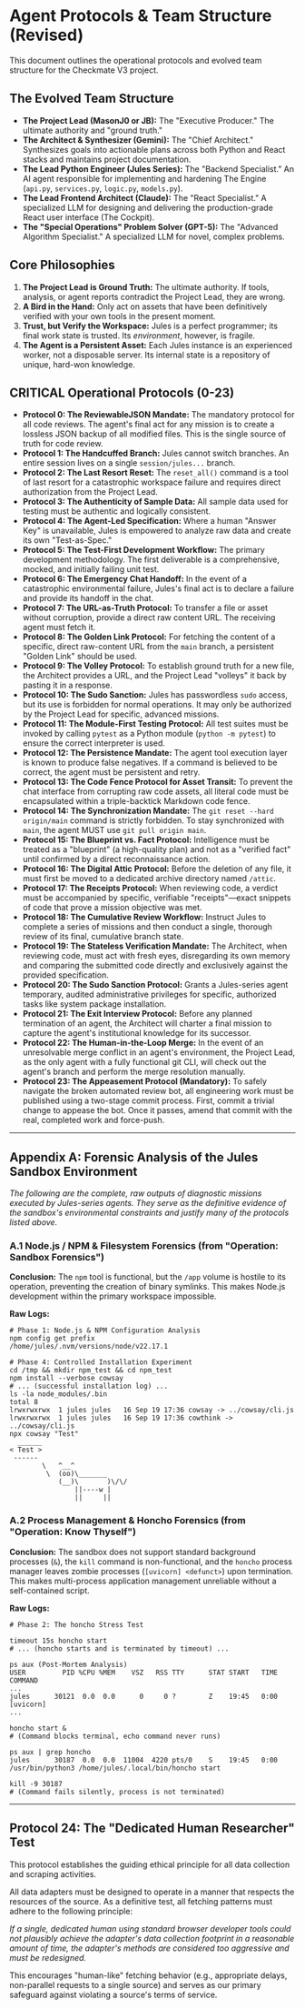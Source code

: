 # Agent Protocols & Team Structure (Revised)

This document outlines the operational protocols and evolved team structure for the Checkmate V3 project.

## The Evolved Team Structure

-   **The Project Lead (MasonJ0 or JB):** The "Executive Producer." The ultimate authority and "ground truth."
-   **The Architect & Synthesizer (Gemini):** The "Chief Architect." Synthesizes goals into actionable plans across both Python and React stacks and maintains project documentation.
-   **The Lead Python Engineer (Jules Series):** The "Backend Specialist." An AI agent responsible for implementing and hardening The Engine (`api.py`, `services.py`, `logic.py`, `models.py`).
-   **The Lead Frontend Architect (Claude):** The "React Specialist." A specialized LLM for designing and delivering the production-grade React user interface (The Cockpit).
-   **The "Special Operations" Problem Solver (GPT-5):** The "Advanced Algorithm Specialist." A specialized LLM for novel, complex problems.

## Core Philosophies

1.  **The Project Lead is Ground Truth:** The ultimate authority. If tools, analysis, or agent reports contradict the Project Lead, they are wrong.
2.  **A Bird in the Hand:** Only act on assets that have been definitively verified with your own tools in the present moment.
3.  **Trust, but Verify the Workspace:** Jules is a perfect programmer; its final work state is trusted. Its *environment*, however, is fragile.
4.  **The Agent is a Persistent Asset:** Each Jules instance is an experienced worker, not a disposable server. Its internal state is a repository of unique, hard-won knowledge.

## CRITICAL Operational Protocols (0-23)

-   **Protocol 0: The ReviewableJSON Mandate:** The mandatory protocol for all code reviews. The agent's final act for any mission is to create a lossless JSON backup of all modified files. This is the single source of truth for code review.
-   **Protocol 1: The Handcuffed Branch:** Jules cannot switch branches. An entire session lives on a single `session/jules...` branch.
-   **Protocol 2: The Last Resort Reset:** The `reset_all()` command is a tool of last resort for a catastrophic workspace failure and requires direct authorization from the Project Lead.
-   **Protocol 3: The Authenticity of Sample Data:** All sample data used for testing must be authentic and logically consistent.
-   **Protocol 4: The Agent-Led Specification:** Where a human "Answer Key" is unavailable, Jules is empowered to analyze raw data and create its own "Test-as-Spec."
-   **Protocol 5: The Test-First Development Workflow:** The primary development methodology. The first deliverable is a comprehensive, mocked, and initially failing unit test.
-   **Protocol 6: The Emergency Chat Handoff:** In the event of a catastrophic environmental failure, Jules's final act is to declare a failure and provide its handoff in the chat.
-   **Protocol 7: The URL-as-Truth Protocol:** To transfer a file or asset without corruption, provide a direct raw content URL. The receiving agent must fetch it.
-   **Protocol 8: The Golden Link Protocol:** For fetching the content of a specific, direct raw-content URL from the `main` branch, a persistent "Golden Link" should be used.
-   **Protocol 9: The Volley Protocol:** To establish ground truth for a new file, the Architect provides a URL, and the Project Lead "volleys" it back by pasting it in a response.
-   **Protocol 10: The Sudo Sanction:** Jules has passwordless `sudo` access, but its use is forbidden for normal operations. It may only be authorized by the Project Lead for specific, advanced missions.
-   **Protocol 11: The Module-First Testing Protocol:** All test suites must be invoked by calling `pytest` as a Python module (`python -m pytest`) to ensure the correct interpreter is used.
-   **Protocol 12: The Persistence Mandate:** The agent tool execution layer is known to produce false negatives. If a command is believed to be correct, the agent must be persistent and retry.
-   **Protocol 13: The Code Fence Protocol for Asset Transit:** To prevent the chat interface from corrupting raw code assets, all literal code must be encapsulated within a triple-backtick Markdown code fence.
-   **Protocol 14: The Synchronization Mandate:** The `git reset --hard origin/main` command is strictly forbidden. To stay synchronized with `main`, the agent MUST use `git pull origin main`.
-   **Protocol 15: The Blueprint vs. Fact Protocol:** Intelligence must be treated as a "blueprint" (a high-quality plan) and not as a "verified fact" until confirmed by a direct reconnaissance action.
-   **Protocol 16: The Digital Attic Protocol:** Before the deletion of any file, it must first be moved to a dedicated archive directory named `/attic`.
-   **Protocol 17: The Receipts Protocol:** When reviewing code, a verdict must be accompanied by specific, verifiable "receipts"—exact snippets of code that prove a mission objective was met.
-   **Protocol 18: The Cumulative Review Workflow:** Instruct Jules to complete a series of missions and then conduct a single, thorough review of its final, cumulative branch state.
-   **Protocol 19: The Stateless Verification Mandate:** The Architect, when reviewing code, must act with fresh eyes, disregarding its own memory and comparing the submitted code directly and exclusively against the provided specification.
-   **Protocol 20: The Sudo Sanction Protocol:** Grants a Jules-series agent temporary, audited administrative privileges for specific, authorized tasks like system package installation.
-   **Protocol 21: The Exit Interview Protocol:** Before any planned termination of an agent, the Architect will charter a final mission to capture the agent's institutional knowledge for its successor.
-   **Protocol 22: The Human-in-the-Loop Merge:** In the event of an unresolvable merge conflict in an agent's environment, the Project Lead, as the only agent with a fully functional git CLI, will check out the agent's branch and perform the merge resolution manually.
-   **Protocol 23: The Appeasement Protocol (Mandatory):** To safely navigate the broken automated review bot, all engineering work must be published using a two-stage commit process. First, commit a trivial change to appease the bot. Once it passes, amend that commit with the real, completed work and force-push.

---

## Appendix A: Forensic Analysis of the Jules Sandbox Environment

*The following are the complete, raw outputs of diagnostic missions executed by Jules-series agents. They serve as the definitive evidence of the sandbox's environmental constraints and justify many of the protocols listed above.*

### A.1 Node.js / NPM & Filesystem Forensics (from "Operation: Sandbox Forensics")

**Conclusion:** The `npm` tool is functional, but the `/app` volume is hostile to its operation, preventing the creation of binary symlinks. This makes Node.js development within the primary workspace impossible.

**Raw Logs:**

```
# Phase 1: Node.js & NPM Configuration Analysis
npm config get prefix
/home/jules/.nvm/versions/node/v22.17.1

# Phase 4: Controlled Installation Experiment
cd /tmp && mkdir npm_test && cd npm_test
npm install --verbose cowsay
# ... (successful installation log) ...
ls -la node_modules/.bin
total 8
lrwxrwxrwx  1 jules jules   16 Sep 19 17:36 cowsay -> ../cowsay/cli.js
lrwxrwxrwx  1 jules jules   16 Sep 19 17:36 cowthink -> ../cowsay/cli.js
npx cowsay "Test"
  ______
< Test >
 ------
        \   ^__^
         \  (oo)\_______
            (__)\       )\/\/
                ||----w |
                ||     ||
```

### A.2 Process Management & Honcho Forensics (from "Operation: Know Thyself")

**Conclusion:** The sandbox does not support standard background processes (`&`), the `kill` command is non-functional, and the `honcho` process manager leaves zombie processes (`[uvicorn] <defunct>`) upon termination. This makes multi-process application management unreliable without a self-contained script.

**Raw Logs:**

```
# Phase 2: The honcho Stress Test

timeout 15s honcho start
# ... (honcho starts and is terminated by timeout) ...

ps aux (Post-Mortem Analysis)
USER         PID %CPU %MEM    VSZ   RSS TTY      STAT START   TIME COMMAND
...
jules      30121  0.0  0.0      0     0 ?        Z    19:45   0:00 [uvicorn]
...

honcho start &
# (Command blocks terminal, echo command never runs)

ps aux | grep honcho
jules      30187  0.0  0.0  11004  4220 pts/0    S    19:45   0:00 /usr/bin/python3 /home/jules/.local/bin/honcho start

kill -9 30187
# (Command fails silently, process is not terminated)
```

---

## Protocol 24: The "Dedicated Human Researcher" Test

This protocol establishes the guiding ethical principle for all data collection and scraping activities.

All data adapters must be designed to operate in a manner that respects the resources of the source. As a definitive test, all fetching patterns must adhere to the following principle:

*If a single, dedicated human using standard browser developer tools could not plausibly achieve the adapter's data collection footprint in a reasonable amount of time, the adapter's methods are considered too aggressive and must be redesigned.*

This encourages "human-like" fetching behavior (e.g., appropriate delays, non-parallel requests to a single source) and serves as our primary safeguard against violating a source's terms of service.
